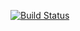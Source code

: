 [![Build Status](https://travis-ci.org/zerasul/CalculadoraPU.svg?branch=master)](https://travis-ci.org/zerasul/CalculadoraPU)
